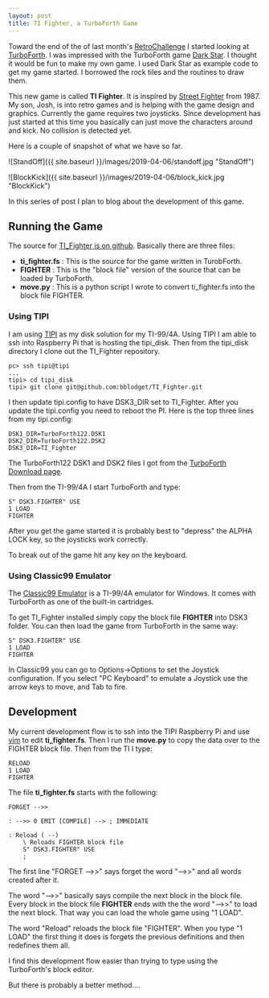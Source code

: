 ```yaml
---
layout: post
title: TI Fighter, a TurboForth Game
---
```


Toward the end of the of last month's [RetroChallenge](http://www.retrochallenge.org/p/entrants-list-201903.html) 
I started looking at [TurboForth](http://turboforth.net/).  I was impressed with the TurboForth game
[Dark Star](http://turboforth.net/fun/darkstar.html). I thought it would be fun to make
my own game.  I used Dark Star as example code to get my game started. I borrowed
the rock tiles and the routines to draw them.

This new game is called **TI Fighter**.
It is inspired by [Street Fighter](https://en.wikipedia.org/wiki/Street_Fighter_(video_game))
from 1987. My son, Josh, is into retro games and is helping with the game design and graphics.
Currently the game requires two joysticks.  Since development has just started
at this time you basically can just move the characters around and kick.
No collision is detected yet.

Here is a couple of snapshot of what we have so far.

![StandOff]({{ site.baseurl }}/images/2019-04-06/standoff.jpg "StandOff")

![BlockKick]({{ site.baseurl }}/images/2019-04-06/block_kick.jpg "BlockKick")

In this series of post I plan to blog about the development of this game.

## Running the Game

The source for [TI_Fighter is on github](https://github.com/bblodget/TI_Fighter).
Basically there are three files:
* __ti_fighter.fs__ : This is the source for the game written in TurobForth.
* __FIGHTER__ : This is the "block file" version of the source that can be loaded
by TurboForth.
* __move.py__ : This is a python script I wrote to convert ti_fighter.fs
into the block file FIGHTER.

### Using TIPI

I am using [TIPI](http://ti994a.cwfk.net/TIPI.html) as my disk solution for my TI-99/4A.
Using TIPI I am able to ssh into Raspberry Pi that is hosting the tipi_disk.  Then
from the tipi_disk directory I clone out the TI_Fighter repository.

```
pc> ssh tipi@tipi
...
tipi> cd tipi_disk
tipi> git clone git@github.com:bblodget/TI_Fighter.git
```

I then update tipi.config to have DSK3\_DIR set to TI\_Fighter.
After you update the tipi.config you need to reboot the PI.
Here is the top three lines from my tipi.config:

```
DSK1_DIR=TurboForth122.DSK1
DSK2_DIR=TurboForth122.DSK2
DSK3_DIR=TI_Fighter
```

The TurboForth122 DSK1 and DSK2 files I got from the 
[TurboForth Download page](http://turboforth.net/download.html).

Then from the TI-99/4A I start TurboForth and type:

```
S" DSK3.FIGHTER" USE
1 LOAD
FIGHTER
```

After you get the game started it is probably
best to "depress" the ALPHA LOCK key, so the joysticks
work correctly.

To break out of the game hit any key on the keyboard.

### Using Classic99 Emulator

The [Classic99 Emulator](http://www.harmlesslion.com/software/Classic99) 
is a TI-99/4A emulator for Windows. It comes with TurboForth as
one of the built-in cartridges.

To get TI_Fighter installed simply copy the block file __FIGHTER__
into DSK3 folder.  You can then load the game from TurboForth
in the same way:

```
S" DSK3.FIGHTER" USE
1 LOAD
FIGHTER
```

In Classic99 you can go to Options->Options to set the Joystick
configuration.  If you select "PC Keyboard" to emulate a
Joystick use the arrow keys to move, and Tab to fire.

## Development

My current development flow is to ssh into the TIPI Raspberry Pi
and use [vim](https://www.vim.org/) to edit __ti_fighter.fs__.
Then I run the __move.py__ to copy the data over to the 
FIGHTER block file.  Then from the TI I type:

```
RELOAD
1 LOAD
FIGHTER
```

The file __ti_fighter.fs__ starts with the following:

```
FORGET -->>

: -->> 0 EMIT [COMPILE] --> ; IMMEDIATE

: Reload ( --)
    \ Reloads FIGHTER block file
    S" DSK3.FIGHTER" USE
    ;
```

The first line "FORGET -->>" says forget the word "-->>"
and all words created after it.

The word "-->>" basically says compile the next block in the block
file.  Every block in the block file __FIGHTER__ ends with 
the the word "-->>" to load the next block.  That way you can
load the whole game using "1 LOAD".

The word "Reload" reloads the block file "FIGHTER".  When
you type "1 LOAD" the first thing it does is forgets
the previous definitions and then redefines them all.

I find this development flow easier than trying
to type using the TurboForth's block editor.

But there is probably a better method....

